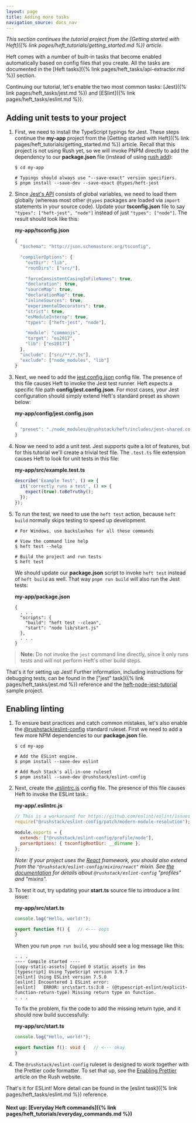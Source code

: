 ```yaml
---
layout: page
title: Adding more tasks
navigation_source: docs_nav
---
```


_This section continues the tutorial project from the [Getting started with Heft]({% link pages/heft_tutorials/getting_started.md %}) article._

Heft comes with a number of built-in tasks that become enabled automatically based on config files that you create.
All the tasks are documented in the [Heft tasks]({% link pages/heft_tasks/api-extractor.md %}) section.

Continuing our tutorial, let's enable the two most common tasks: [Jest]({% link pages/heft_tasks/jest.md %})
and [ESlint]({% link pages/heft_tasks/eslint.md %}).

## Adding unit tests to your project

1. First, we need to install the TypeScript typings for Jest.  These steps continue the **my-app** project from the [Getting started with Heft]({% link pages/heft_tutorials/getting_started.md %}) article.  Recall that this project is not using Rush yet, so we will invoke PNPM directly to add the dependency to our **package.json** file (instead of using [rush add](https://rushjs.io/pages/commands/rush_add/)):

    ```shell
    $ cd my-app

    # Typings should always use "--save-exact" version specifiers.
    $ pnpm install --save-dev --save-exact @types/heft-jest
    ```

2. Since [Jest's API](https://jestjs.io/docs/en/api) consists of global variables, we need to load them globally (whereas most other `@types` packages are loaded via `import` statements in your source code).  Update your **tsconfig.json** file to say `"types": ["heft-jest", "node"]` instead of just `"types": ["node"]`.  The result should look like this:

    **my-app/tsconfig.json**
    ```js
    {
      "$schema": "http://json.schemastore.org/tsconfig",

      "compilerOptions": {
        "outDir": "lib",
        "rootDirs": ["src/"],

        "forceConsistentCasingInFileNames": true,
        "declaration": true,
        "sourceMap": true,
        "declarationMap": true,
        "inlineSources": true,
        "experimentalDecorators": true,
        "strict": true,
        "esModuleInterop": true,
        "types": ["heft-jest", "node"],

        "module": "commonjs",
        "target": "es2017",
        "lib": ["es2017"]
      },
      "include": ["src/**/*.ts"],
      "exclude": ["node_modules", "lib"]
    }
    ```

3. Next, we need to add the [jest.config.json](https://jestjs.io/docs/en/configuration) config file.  The presence of this file causes Heft to invoke the Jest test runner.  Heft expects a specific file path **config/jest.config.json**.  For most cases, your Jest configuration should simply extend Heft's standard preset as shown below:

    **my-app/config/jest.config.json**
    ```js
    {
      "preset": "./node_modules/@rushstack/heft/includes/jest-shared.config.json"
    }
    ```

4. Now we need to add a unit test.  Jest supports quite a lot of features, but for this tutorial we'll create a trivial test file.  The `.test.ts` file extension causes Heft to look for unit tests in this file:

    **my-app/src/example.test.ts**
    ```ts
    describe('Example Test', () => {
      it('correctly runs a test', () => {
        expect(true).toBeTruthy();
      });
    });
    ```

5. To run the test, we need to use the `heft test` action, because `heft build` normally skips testing to speed up development.

    ```shell
    # For Windows, use backslashes for all these commands

    # View the command line help
    $ heft test --help

    # Build the project and run tests
    $ heft test
    ```

    We should update our **package.json** script to invoke `heft test` instead of `heft build` as well.  That way `pnpm run build` will also run the Jest tests:

    **my-app/package.json**
    ```
    {
      . . .
      "scripts": {
        "build": "heft test --clean",
        "start": "node lib/start.js"
      },
      . . .
    }
    ```

> **Note:** Do not invoke the `jest` command line directly, since it only runs tests and will not perform Heft's other build steps.

That's it for setting up Jest!  Further information, including instructions for debugging tests, can be found in the ["jest" task]({% link pages/heft_tasks/jest.md %}) reference and the [heft-node-jest-tutorial](https://github.com/microsoft/rushstack/tree/master/tutorials/heft-node-jest-tutorial) sample project.


## Enabling linting

1. To ensure best practices and catch common mistakes, let's also enable the [@rushstack/eslint-config](https://www.npmjs.com/package/@rushstack/eslint-config) standard ruleset.  First we need to add a few more NPM dependencies to our **package.json** file.

    ```shell
    $ cd my-app

    # Add the ESLint engine.
    $ pnpm install --save-dev eslint

    # Add Rush Stack's all-in-one ruleset
    $ pnpm install --save-dev @rushstack/eslint-config
    ```

2. Next, create the [.eslintrc.js](https://eslint.org/docs/user-guide/configuring) config file.  The presence of this file causes Heft to invoke the ESLint task.:

    **my-app/.eslintrc.js**
    ```js
    // This is a workaround for https://github.com/eslint/eslint/issues/3458
    require("@rushstack/eslint-config/patch/modern-module-resolution");

    module.exports = {
      extends: ["@rushstack/eslint-config/profile/node"],
      parserOptions: { tsconfigRootDir: __dirname },
    };
    ```

    _Note: If your project uses the [React](https://reactjs.org/) framework, you should also extend from the `"@rushstack/eslint-config/mixins/react"` mixin.  See [the documentation](https://www.npmjs.com/package/@rushstack/eslint-config) for details about `@rushstack/eslint-config` "profiles" and "mixins"._

3. To test it out, try updating your **start.ts** source file to introduce a lint issue:

    **my-app/src/start.ts**
    ```ts
    console.log("Hello, world!");

    export function f() {   // <--- oops
    }
    ```

    When you run `pnpm run build`, you should see a log message like this:

    ```
    . . .
    ---- Compile started ----
    [copy-static-assets] Copied 0 static assets in 0ms
    [typescript] Using TypeScript version 3.9.7
    [eslint] Using ESLint version 7.5.0
    [eslint] Encountered 1 ESLint error:
    [eslint]   ERROR: src\start.ts:3:8 - (@typescript-eslint/explicit-function-return-type) Missing return type on function.
    . . .
    ```

    To fix the problem, fix the code to add the missing return type, and it should now build successfully:

    **my-app/src/start.ts**
    ```ts
    console.log("Hello, world!");

    export function f(): void {   // <--- okay
    }
    ```

4.  The `@rushstack/eslint-config` ruleset is designed to work together with the Prettier code formatter.
    To set that up, see the [Enabling Prettier](https://rushjs.io/pages/maintainer/enabling_prettier/) article
    on the Rush website.

That's it for ESLint!  More detail can be found in the [eslint task]({% link pages/heft_tasks/eslint.md %}) reference.


#### Next up: [Everyday Heft commands]({% link pages/heft_tutorials/everyday_commands.md %})

